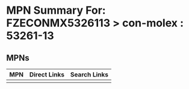 



# MPN Summary For: FZECONMX5326113 > con-molex : 53261-13

## MPNs
  

|MPN|Direct Links|Search Links|
| :--- | :--- | :--- |
||||

